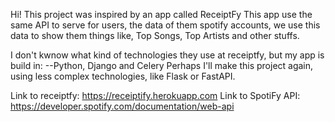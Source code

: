 Hi!
This project was inspired by an app called ReceiptFy
This app use the same API to serve for users, the data of them spotify accounts,
we use this data to show them things like, Top Songs, Top Artists and other stuffs.

I don't kwnow what kind of technologies they use at receiptfy, but my app is build in:
--Python, Django and Celery
Perhaps I'll make this project again, using less complex technologies, like Flask or FastAPI.

Link to receiptfy: https://receiptify.herokuapp.com
Link to SpotiFy API: https://developer.spotify.com/documentation/web-api



